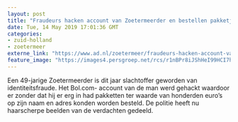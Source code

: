 ```yaml
---
layout: post
title: "Fraudeurs hacken account van Zoetermeerder en bestellen pakketjes ter waarde van honderden euro’s"
date: Tue, 14 May 2019 17:01:36 GMT
categories: 
- zuid-holland 
- zoetermeer 
externe_link: "https://www.ad.nl/zoetermeer/fraudeurs-hacken-account-van-zoetermeerder-en-bestellen-pakketjes-ter-waarde-van-honderden-euro-s~a3ec8c21/"
feature_image: "https://images4.persgroep.net/rcs/r1nBPr8iJShHeI99HCI7hXRiiQ8/diocontent/148366911/_fitwidth/400/?appId=21791a8992982cd8da851550a453bd7f&quality=0.7"
---
```


Een 49-jarige Zoetermeerder is dit jaar slachtoffer geworden van identiteitsfraude. Het Bol.com- account van de man werd gehackt waardoor er zonder dat hij er erg in had pakketten ter waarde van honderden euro’s op zijn naam en adres konden worden besteld. De politie heeft nu haarscherpe beelden van de verdachten gedeeld.
